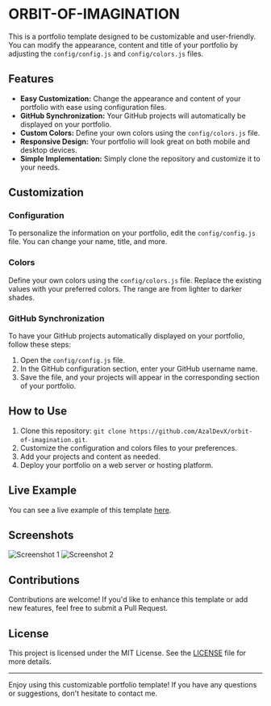 # ORBIT-OF-IMAGINATION

This is a portfolio template designed to be customizable and user-friendly. You can modify the appearance, content and title of your portfolio by adjusting the `config/config.js` and `config/colors.js` files.

## Features

- **Easy Customization:** Change the appearance and content of your portfolio with ease using configuration files.
- **GitHub Synchronization:** Your GitHub projects will automatically be displayed on your portfolio.
- **Custom Colors:** Define your own colors using the `config/colors.js` file.
- **Responsive Design:** Your portfolio will look great on both mobile and desktop devices.
- **Simple Implementation:** Simply clone the repository and customize it to your needs.

## Customization

### Configuration

To personalize the information on your portfolio, edit the `config/config.js` file. You can change your name, title, and more.

### Colors

Define your own colors using the `config/colors.js` file. Replace the existing values with your preferred colors. The range are from lighter to darker shades.

### GitHub Synchronization

To have your GitHub projects automatically displayed on your portfolio, follow these steps:

1. Open the `config/config.js` file.
2. In the GitHub configuration section, enter your GitHub username name.
3. Save the file, and your projects will appear in the corresponding section of your portfolio.

## How to Use

1. Clone this repository: `git clone https://github.com/AzalDevX/orbit-of-imagination.git`.
2. Customize the configuration and colors files to your preferences.
3. Add your projects and content as needed.
4. Deploy your portfolio on a web server or hosting platform.

## Live Example

You can see a live example of this template [here](https://azaldev.com).

## Screenshots

![Screenshot 1](https://cdn.discordapp.com/attachments/1168626585562259577/1168626664444538920/image.png?ex=65527364&is=653ffe64&hm=dc20333424ab4778658f4bf03487ef9c294ba0fe83b0d163261896ac4ca5df61&)
![Screenshot 2](https://media.discordapp.net/attachments/1168626585562259577/1168626722195902555/image.png?ex=65527372&is=653ffe72&hm=f739c0ccdd4e93e98614c810db817b94d0763bf8ae75d2d2e8dc5419e656b54f&=&width=1351&height=671)

## Contributions

Contributions are welcome! If you'd like to enhance this template or add new features, feel free to submit a Pull Request.

## License

This project is licensed under the MIT License. See the [LICENSE](LICENSE) file for more details.

---

Enjoy using this customizable portfolio template! If you have any questions or suggestions, don't hesitate to contact me.
